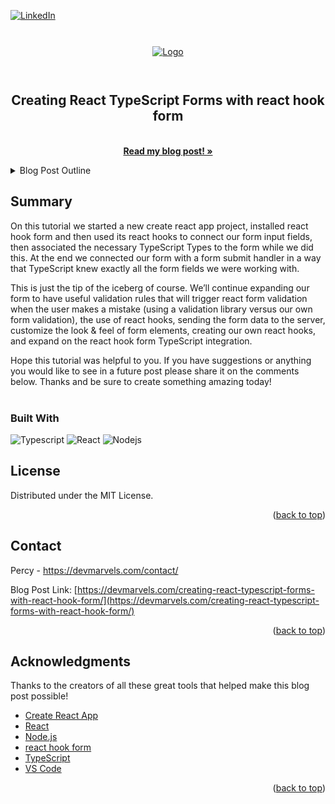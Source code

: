 <a name="readme-top"></a>

[![LinkedIn][linkedin-shield]][linkedin-url]

<br />
<div align="center">
  <a style="display:block;height:45px;padding-top:10px;" href="https://devmarvels.com">
    <img src="https://devmarvels.com/wp-content/uploads/2023/07/devmarvels-logo-white-e1688703543774.png" alt="Logo">
  </a>

  <h2 align="center">Creating React TypeScript Forms with react hook form</h2>

  <p align="center">
    <br />
    <a href="https://devmarvels.com/creating-react-typescript-forms-with-react-hook-form/"><strong>Read my blog post! »</strong></a>
    <br />
  </p>
</div>

<!-- TABLE OF CONTENTS -->
<details>
  <summary>Blog Post Outline</summary>
  <ol>
    <li>
      <a href="#">Project Setup And Form Library Installation</a>
    </li>
    <li>
      <a href="#">Why Use TypeScript?</a>
    </li>
    <li><a href="#">Create React App Project Setup with React TypeScript Forms</a></li>
    <li><a href="#">Exploring package.json</a></li>
    <li><a href="#">Coding the React TypeScript Form</a></li>
    <li><a href="#">React Hook Form With TypeScript using React Hooks</a></li>
    <li><a href="#">Conclusion</a></li>
  </ol>
</details>

<!-- ABOUT THE BLOG POST -->

## Summary

On this tutorial we started a new create react app project, installed react hook form and then used its react hooks to connect our form input fields, then associated the necessary TypeScript Types to the form while we did this. At the end we connected our form with a form submit handler in a way that TypeScript knew exactly all the form fields we were working with.

This is just the tip of the iceberg of course. We’ll continue expanding our form to have useful validation rules that will trigger react form validation when the user makes a mistake (using a validation library versus our own form validation), the use of react hooks, sending the form data to the server, customize the look & feel of form elements, creating our own react hooks, and expand on the react hook form TypeScript integration.

Hope this tutorial was helpful to you. If you have suggestions or anything you would like to see in a future post please share it on the comments below. Thanks and be sure to create something amazing today!
<br /><br />

### Built With

![Typescript](https://img.shields.io/badge/Typescript-007acc?style=for-the-badge&labelColor=black&logo=typescript&logoColor=007acc)
![React](https://img.shields.io/badge/-React-61DBFB?style=for-the-badge&labelColor=black&logo=react&logoColor=61DBFB)
![Nodejs](https://img.shields.io/badge/Nodejs-3C873A?style=for-the-badge&labelColor=black&logo=node.js&logoColor=3C873A)

<!-- LICENSE -->

## License

Distributed under the MIT License.

<p align="right">(<a href="#readme-top">back to top</a>)</p>

<!-- CONTACT -->

## Contact

Percy - https://devmarvels.com/contact/

Blog Post Link: [https://devmarvels.com/creating-react-typescript-forms-with-react-hook-form/](https://devmarvels.com/creating-react-typescript-forms-with-react-hook-form/)

<p align="right">(<a href="#readme-top">back to top</a>)</p>

<!-- ACKNOWLEDGMENTS -->

## Acknowledgments

Thanks to the creators of all these great tools that helped make this blog post possible!

- [Create React App](https://create-react-app.dev/)
- [React](https://react.dev/)
- [Node.js](https://nodejs.org/)
- [react hook form](https://react-hook-form.com/)
- [TypeScript](typescriptlang.org)
- [VS Code](https://code.visualstudio.com/)

<p align="right">(<a href="#readme-top">back to top</a>)</p>

[stars-shield]: https://img.shields.io/github/stars/devmarvels-com/dm-p-1.svg?style=for-the-badge
[stars-url]: https://github.com/devmarvels-com/dm-p-1/stargazers
[linkedin-shield]: https://img.shields.io/badge/-LinkedIn-black.svg?style=for-the-badge&logo=linkedin&colorB=555
[linkedin-url]: https://linkedin.com/in/percyd
[React.js]: https://img.shields.io/badge/React-20232A?style=for-the-badge&logo=react&logoColor=61DAFB
[React-url]: https://reactjs.org/
